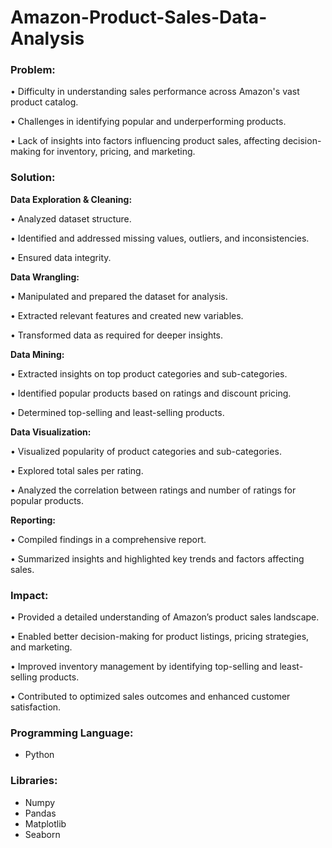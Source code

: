 # Amazon-Product-Sales-Data-Analysis

### **Problem:**

•	Difficulty in understanding sales performance across Amazon's vast product catalog.

•	Challenges in identifying popular and underperforming products.

•	Lack of insights into factors influencing product sales, affecting decision-making for inventory, pricing, and marketing.


### **Solution:**

**Data Exploration & Cleaning:**

  •	Analyzed dataset structure.
  
  •	Identified and addressed missing values, outliers, and inconsistencies.
  
  •	Ensured data integrity.
  
**Data Wrangling:**

  •	Manipulated and prepared the dataset for analysis.
  
  •	Extracted relevant features and created new variables.
  
  •	Transformed data as required for deeper insights.
  
**Data Mining:**

  •	Extracted insights on top product categories and sub-categories.
  
  •	Identified popular products based on ratings and discount pricing.
  
  •	Determined top-selling and least-selling products.
  
**Data Visualization:**

  •	Visualized popularity of product categories and sub-categories.
  
  •	Explored total sales per rating.
  
  •	Analyzed the correlation between ratings and number of ratings for popular products.
  
**Reporting:**

  •	Compiled findings in a comprehensive report.
  
  •	Summarized insights and highlighted key trends and factors affecting sales.
  

### **Impact:**

•	Provided a detailed understanding of Amazon’s product sales landscape.

•	Enabled better decision-making for product listings, pricing strategies, and marketing.

•	Improved inventory management by identifying top-selling and least-selling products.

•	Contributed to optimized sales outcomes and enhanced customer satisfaction.


### **Programming Language:** 
  - Python

### **Libraries:**
  - Numpy
  - Pandas
  - Matplotlib
  - Seaborn


